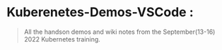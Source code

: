 # Kuberenetes-Demos-VSCode :


> All the handson demos and wiki notes from the September(13-16) 2022 Kubernetes training.


